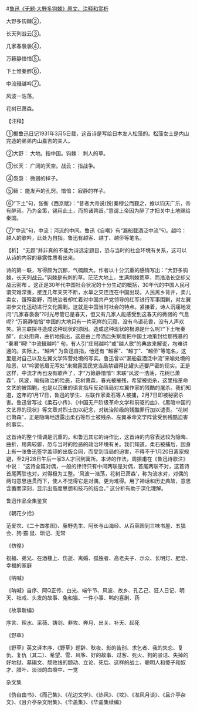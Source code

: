 #[鲁迅《无题·大野多钩棘》原文、注释和赏析](https://www.vrrw.net/wx/9310.html)

大野多钩棘②，

长天列战云③。

几家春袅袅④，

万籁静愔愔⑤。

下土惟秦醉⑥，

中流辍越吟⑦。

风波一浩荡，

花树已萧森。



【注释】

①据鲁迅日记1931年3月5日载，这首诗是写给日本友人松藻的。松藻女士是内山完造的弟弟内山嘉吉的夫人。

②大野： 大地。指中国。钩棘： 刺人的草。

③长天： 广阔的天空。战云： 指战争。

④袅袅： 微弱的样子。

⑤籁： 能发声的孔窍。愔愔： 寂静的样子。

⑥“下土”句，张衡《西京赋》：“昔者大帝说(悦)秦穆公而觐之，飨以钧天广乐，帝有醉焉。乃为金策，锡用此土，而剪诸鹑首。”意谓上帝因为醉了才把关中土地赐给秦国。

⑦“中流”句，中流：河流的中间。鲁迅《自嘲》有“漏船载酒泛中流”句。越吟：越人的歌吟，此处为自指。鲁迅有越客、越丁、越侨等笔名。



【析】 “无题”并非真的不能为诗选定题目，恐与当时的社会环境有关系，这可以从诗的内容的暴露性质看出来。

诗的第一联，写得颇为沉郁，气概颇大。作者以十分沉重的感情写出：“大野多钩棘，长天列战云。”钩棘是有刺的草。茫茫大地上，生满荆棘荒草，而浩浩长空却又战云密布 。这正是30年代中国社会状况的十分生动的概括，30年代的中国人民可谓灾难深重，接连几年天灾不断，水旱之灾连连在中国出现，人民离乡背井，卖儿卖女，饿殍盈野，而统治者却忙着对中国共产党领导的红军进行军事围剿，对左翼进步文化运动进行文化围剿。这就是中国当时社会的特点。紧接着，诗人沉痛地发问“几家春袅袅”?时光尽管已是春天，但又有几家人能感受到这春天的微弱的 气息呢? “万籁静愔愔”中国的大地只有一片死样的沉寂，没有鸟语花香，没有人声欢笑。第三联探寻造成这种现状的原因。造成这种现状的根源是什么呢?“下土唯秦醉”，此处用典，曲折地指出，这是由上帝酒后失察而把中国土地策封给那残暴的 “秦君”啊! “中流辍越吟” 句，有人引“庄舄越吟”或“越人歌”的典故来解说，均难讲通的。实际上，“越吟” 为鲁迅自指，他还有 “越客”、“越丁”、“越侨”等笔名，这里是对自己以及左翼文学阵营处境的写实。鲁迅曾以“漏船载酒泛中流”来喻处境的险恶，以“吟罢低眉无写处”来揭露国民党当局禁锢得比罐头还要严密的现实。正是这样，中流才再也没有歌声了，才“万籁静愔愔”! 末联“风波一浩荡，花树已萧森”，风波，喻指政治的险恶，花树萧森，春光被摧残，希望被扼杀，这里指革命文艺的被围剿，也是以沉重的语言指斥反动当局对左翼作家的残酷的屠杀。我们知道，这年的1月17日，鲁迅的学生、左联作家柔石等人被捕，2月7日即被秘密杀害。鲁迅曾写过《柔石小传》、《中国无产阶级革命文学和前驱的血》、《黑暗中国的文艺界的现状》等文章对烈士加以纪念，对统治阶级的残酷罪行加以谴责。“花树已萧森”，正是隐晦地透露出柔石等烈士被残杀、左翼革命文学阵营受到残酷迫害的事实。

这首诗的整个情调是沉重的。和鲁迅其它的诗作比，这首诗的内容表达较为隐晦、曲折，用典较僻，恐与当时的险恶的政治环境有关。我们知道。柔石被捕后，因身上有一张鲁迅签字盖印的出版合同，而受到当局的迫害，不得不于1月20日离家规避，至2月28日午后一家3人才回到寓所。本诗的作法，周振甫在《鲁迅诗歌注》中说： “这诗全篇对偶，一般的律诗只有中间两联是对偶，首尾两联不对，这首诗首尾两联也对，对得极为工整。‘风波一浩荡，花树已萧森’，称为流水对，对偶的两句意思连贯而下，使人不觉得它是对偶，更为难得。用了神话和历史典故，意思含蓄而深刻，显示出高度思想和技巧的结合。” 这分析有助于深化理解。

鲁迅作品全集鉴赏

《朝花夕拾》

范爱农、《二十四孝图》、藤野先生、阿长与山海经、从百草园到三味书屋、五猖会、狗·猫·鼠、琐记、无常

《仿徨》

祝福、弟兄、在酒楼上、伤逝、离婚、孤独者、高老夫子、示众、长明灯、肥皂、幸福的家庭

《呐喊》

《呐喊》自序、阿Q正传、白光、端午节、风波、故乡、孔乙己、狂人日记、明天、社戏、头发的故事、兔和猫、一件小事、鸭的喜剧、药

《故事新编》

序言、理水、采薇、铸剑、非攻、奔月、出关、补天、起死

《野草》

《野草》英文译本序、《野草》题辞、秋夜、影的告别、求乞者、我的失恋、复仇、复仇〔其二〕、希望、雪、风筝、好的故事、过客、死火、狗的驳诘、失掉的好地狱、墓碣文、颓败线的颤动、立论、死后、这样的战士、聪明人和傻子和奴才、腊叶、淡淡的血痕中、一觉

杂文集

《伪自由书》、《而己集》、《花边文学》、《热风》、《坟》、《准风月谈》、《且介亭杂文》、《且介亭杂文附集》、《华盖集》、《华盖集续编》


